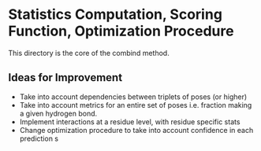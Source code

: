 # Statistics Computation, Scoring Function, Optimization Procedure

This directory is the core of the combind method.

## Ideas for Improvement
- Take into account dependencies between triplets of poses (or higher)
- Take into account metrics for an entire set of poses i.e. fraction making a given hydrogen bond.
- Implement interactions at a residue level, with residue specific stats
- Change optimization procedure to take into account confidence in each prediction
s